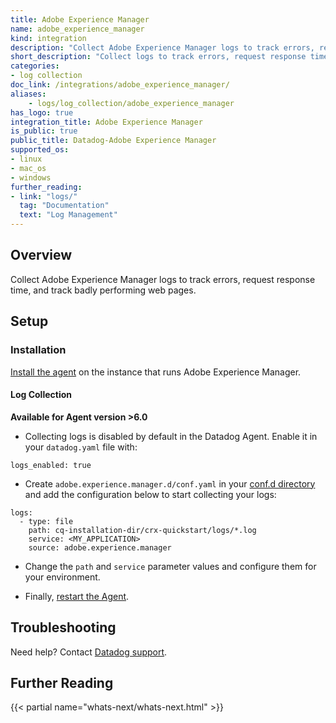 ```yaml
---
title: Adobe Experience Manager
name: adobe_experience_manager
kind: integration
description: "Collect Adobe Experience Manager logs to track errors, request response time, and track badly performing web pages."
short_description: "Collect logs to track errors, request response time, etc."
categories:
- log collection
doc_link: /integrations/adobe_experience_manager/
aliases:
    - logs/log_collection/adobe_experience_manager
has_logo: true
integration_title: Adobe Experience Manager
is_public: true
public_title: Datadog-Adobe Experience Manager
supported_os:
- linux
- mac_os
- windows
further_reading:
- link: "logs/"
  tag: "Documentation"
  text: "Log Management"
---
```


## Overview

Collect Adobe Experience Manager logs to track errors, request response time, and track badly performing web pages.

## Setup
### Installation

[Install the agent][1] on the instance that runs Adobe Experience Manager.

#### Log Collection

**Available for Agent version >6.0**

* Collecting logs is disabled by default in the Datadog Agent. Enable it in your `datadog.yaml` file with:

```
logs_enabled: true
```

* Create `adobe.experience.manager.d/conf.yaml` in your [conf.d directory][2] and add the configuration below to start collecting your logs:

```
logs:
  - type: file
    path: cq-installation-dir/crx-quickstart/logs/*.log
    service: <MY_APPLICATION>
    source: adobe.experience.manager
```

* Change the `path` and `service` parameter values and configure them for your environment.

* Finally, [restart the Agent][3].

## Troubleshooting

Need help? Contact [Datadog support][4].

## Further Reading

{{< partial name="whats-next/whats-next.html" >}}

[1]: https://app.datadoghq.com/account/settings#agent
[2]: /agent/guide/agent-configuration-files/?tab=agentv6#agent-configuration-directory
[3]: /agent/guide/agent-commands/#restart-the-agent
[4]: /help
